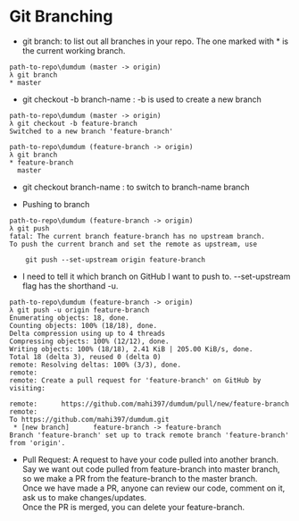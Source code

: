 # Git Branching

- git branch: to list out all branches in your repo. The one marked with * is the current working branch.
````
path-to-repo\dumdum (master -> origin)
λ git branch
* master
````

- git checkout -b branch-name : -b is used to create a new branch
````
path-to-repo\dumdum (master -> origin)        
λ git checkout -b feature-branch                     
Switched to a new branch 'feature-branch'            
````
````                               
path-to-repo\dumdum (feature-branch -> origin)
λ git branch                                         
* feature-branch                                     
  master                                             
````
- git checkout branch-name : to switch to branch-name branch

- Pushing to branch
````
path-to-repo\dumdum (feature-branch -> origin)
λ git push
fatal: The current branch feature-branch has no upstream branch.
To push the current branch and set the remote as upstream, use

    git push --set-upstream origin feature-branch
````

- I need to tell it which branch on GitHub I want to push to. --set-upstream flag has the shorthand -u.

````
path-to-repo\dumdum (feature-branch -> origin)
λ git push -u origin feature-branch
Enumerating objects: 18, done.
Counting objects: 100% (18/18), done.
Delta compression using up to 4 threads
Compressing objects: 100% (12/12), done.
Writing objects: 100% (18/18), 2.41 KiB | 205.00 KiB/s, done.
Total 18 (delta 3), reused 0 (delta 0)
remote: Resolving deltas: 100% (3/3), done.
remote:
remote: Create a pull request for 'feature-branch' on GitHub by visiting:

remote:      https://github.com/mahi397/dumdum/pull/new/feature-branch
remote:
To https://github.com/mahi397/dumdum.git
 * [new branch]      feature-branch -> feature-branch
Branch 'feature-branch' set up to track remote branch 'feature-branch' from 'origin'.
````

- Pull Request: A request to have your code pulled into another branch.  
Say we want out code pulled from feature-branch into master branch, so we make a PR from the feature-branch to the master branch.  
Once we have made a PR, anyone can review our code, comment on it, ask us to make changes/updates.  
Once the PR is merged, you can delete your feature-branch.

